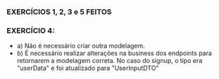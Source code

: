 ### EXERCÍCIOS 1, 2, 3 e 5 FEITOS

### EXERCÍCIO 4:

* a) Não é necessário criar outra modelagem.
* b) É necessário realizar alterações na business dos endpoints para retornarem a modelagem correta. No caso do signup, o tipo era "userData" e foi atualizado para "UserInputDTO"


